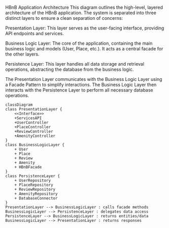 HBnB Application Architecture
This diagram outlines the high-level, layered architecture of the HBnB application. The system is separated into three distinct layers to ensure a clean separation of concerns:

Presentation Layer: This layer serves as the user-facing interface, providing API endpoints and services.

Business Logic Layer: The core of the application, containing the main business logic and models (User, Place, etc.). It acts as a central facade for the other layers.

Persistence Layer: This layer handles all data storage and retrieval operations, abstracting the database from the business logic.

The Presentation Layer communicates with the Business Logic Layer using a Facade Pattern to simplify interactions. The Business Logic Layer then interacts with the Persistence Layer to perform all necessary database operations.


```mermaid
classDiagram
class PresentationLayer {
    <<Interface>>
    +ServicesAPI
    +UserController
    +PlaceController
    +ReviewController
    +AmenityController
}
class BusinessLogicLayer {
    + User
    + Place
    + Review
    + Amenity
    + HBnBFacade
}
class PersistenceLayer {
    + UserRepository
    + PlaceRepository
    + ReviewRepository
    + AmenityRepository
    + DatabaseConnector
}
PresentationLayer --> BusinessLogicLayer : calls facade methods
BusinessLogicLayer --> PersistenceLayer : delegates data access
PersistenceLayer --> BusinessLogicLayer : returns entities/data
BusinessLogicLayer --> PresentationLayer : returns responses
```
